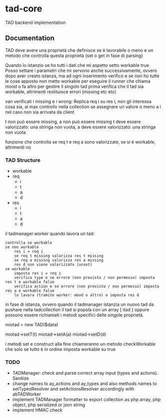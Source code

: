 # tad-core

TAD backend implementation

## Documentation

TAD deve avere una proprietà che definisce se è lavorabile o meno e un metodo che controlla questa proprietà (set o get in fase di parsing)

Quando lo istanzio se ho tutti i dati che mi aspetto setto workable true
Posso settare i parametri che mi servono anche successivamente, ovvero dopo aver creato istanza, ma ad ogni inserimento verifico e se non ho tutte le cose apposto non metto workable
per eseguire il runner che chiama mood o fa altro per gestire il singolo tad prima verifica che il tad sia workable, altrimenti restituisce errori (missing etc etc)

van verificati i missing e i wrong:
Replica req i su res i, non gli interessa cosa sia, al max controllo nella collection se assegnare un valore o meno a i nel caso non sia arrivata da client

t non può essere missing, a non può essere missing
t deve essere valorizzato: una stringa non vuota, a deve essere valorizzato: una stringa non vuota

funzione che controlla se req t e req a sono valorizzate, se si è workable, altrimenti no

### TAD Structure

- workable
- req
  - i
  - t
  - a
  - d
- res
  - i
  - t
  - a
  - d

il tadmanager.worker quando lavora un tad:

    controlla se workable
    se non workable
        res i = req i
        se req t missing valorizza res t missing
        se req a missing valorizza res a missing
        res d non viene valorizzato (unset)
    se workable
        imposta res i = req i
        verifica type e se errore (non previsto / non permesso) imposta res t e workable false
        verifica action e se errore (non previsto / non permesso) imposta res a e workable false
        lo lavora (tramite worker: mood o altro) e imposta res d

in fase di istanza, ovvero quando il tadmanager istanzia un nuovo tad da pushare nella tadcollection il tad si popola con un array [ itad ]
oppure possono essere richiamati i metodi specifici delle singole proprietà.

miotad = new TAD($data)

miotad->setT(t)
miotad->setA(a)
miotad->setD(d)

i metodi set e construct alla fine chiameranno un metodo checkWorkable che solo se tutto è in ordine imposta workable su true

### TODO

- TADManager: check and parse correct array input (types and actions). Sanitize
- change names to ay_actions and ay_types and also methods names to setTypesResolver and setActionsResolver accordingly with abTADWorker
- implement TADManager formatter to export collection as php array, php object, php serialized or json string
- implement HMAC check
